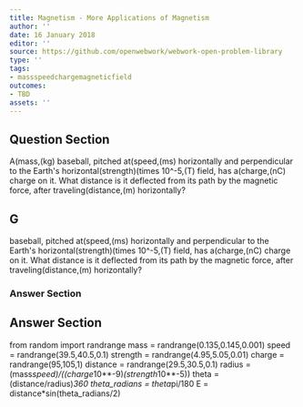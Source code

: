 ```yaml
---
title: Magnetism - More Applications of Magnetism
author: ''
date: 16 January 2018
editor: ''
source: https://github.com/openwebwork/webwork-open-problem-library
type: ''
tags:
- massspeedchargemagneticfield
outcomes:
- TBD
assets: ''
---
```


## Question Section 

A(mass,(kg) baseball, pitched at(speed,(ms) horizontally and perpendicular to the Earth's horizontal(strength)(times 10^-5,(T) field, has a(charge,(nC) charge on it. What distance is it deflected from its path by the magnetic force, after traveling(distance,(m) horizontally?
## G
baseball, pitched at(speed,(ms) horizontally and perpendicular to the Earth's horizontal(strength)(times 10^-5,(T) field, has a(charge,(nC) charge on it. What distance is it deflected from its path by the magnetic force, after traveling(distance,(m) horizontally?
### Answer Section


## Answer Section

from random import randrange
mass = randrange(0.135,0.145,0.001)
speed = randrange(39.5,40.5,0.1)
strength = randrange(4.95,5.05,0.01)
charge = randrange(95,105,1)
distance = randrange(29.5,30.5,0.1)
radius = (mass*speed)/((charge*10**-9)*(strength*10**-5))
theta = (distance/radius)*360
theta_radians = theta*pi/180
E = distance*sin(theta_radians/2)